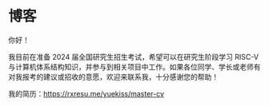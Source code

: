 # 博客

你好！

我目前在准备 2024 届全国研究生招生考试，希望可以在研究生阶段学习 RISC-V 与计算机体系结构知识，并参与到相关项目中工作。如果各位同学、学长或老师有对我报考的建议或招收的意愿，欢迎来联系我，十分感谢您的帮助！

我的简历：https://rxresu.me/yuekiss/master-cv

